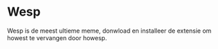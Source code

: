 # Wesp
Wesp is de meest ultieme meme, donwload en installeer de extensie om howest te vervangen door howesp.

